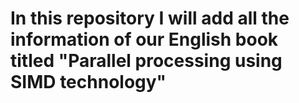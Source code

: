 # In this repository I will add all the information of our English book titled "Parallel processing using SIMD technology"
